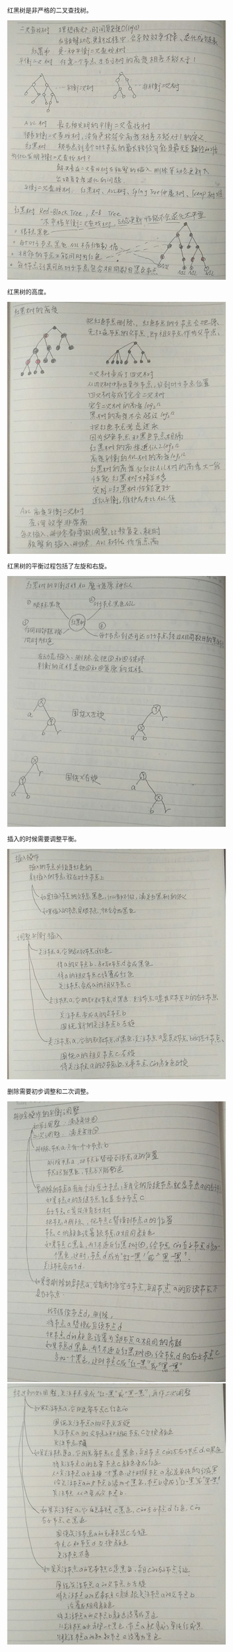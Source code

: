 红黑树是非严格的二叉查找树。

![红黑树](./imgs/hh1.jpg)

红黑树的高度。

![红黑树高度](./imgs/hh2.jpg)

红黑树的平衡过程包括了左旋和右旋。

![左旋和右旋](./imgs/hh3.jpg)

插入的时候需要调整平衡。

![插入平衡](./imgs/hh4.jpg)

删除需要初步调整和二次调整。

![删除初步调整](./imgs/hh5.jpg)
![删除二次调整](./imgs/hh6.jpg)

